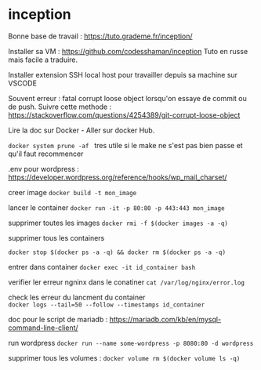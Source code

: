 # inception

Bonne base de travail : 
https://tuto.grademe.fr/inception/

Installer sa VM : https://github.com/codesshaman/inception
Tuto en russe mais facile a traduire. 

Installer extension SSH local host pour travailler depuis sa machine sur VSCODE 

Souvent erreur : 
fatal corrupt loose object lorsqu'on essaye de commit ou de push.
Suivre cette methode : https://stackoverflow.com/questions/4254389/git-corrupt-loose-object

Lire la doc  sur Docker - Aller sur docker Hub. 

```docker system prune -af ``` tres utile si le make ne s'est pas bien passe et qu'il faut recommencer

.env pour wordpress : https://developer.wordpress.org/reference/hooks/wp_mail_charset/

creer image
```docker build -t mon_image ```

lancer le container 
```docker run -it -p 80:80 -p 443:443 mon_image```

supprimer toutes les images 
```docker rmi -f $(docker images -a -q)```

supprimer tous les containers 

```docker stop $(docker ps -a -q) && docker rm $(docker ps -a -q)```

entrer dans container 
```docker exec -it id_container bash```

verifier ler erreur ngninx dans le conatiner 
```cat /var/log/nginx/error.log```

check les erreur du lancment du container     
```docker logs --tail=50 --follow --timestamps id_container```

doc pour le script de mariadb : https://mariadb.com/kb/en/mysql-command-line-client/

run wordpress 
```docker run --name some-wordpress -p 8080:80 -d wordpress```

supprimer tous les volumes :
```docker volume rm $(docker volume ls -q)```


